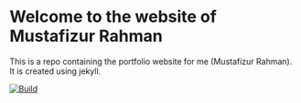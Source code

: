 # Welcome to the website of Mustafizur Rahman

This is a repo containing the portfolio website for me (Mustafizur Rahman). It is created using jekyll.


[![Build](https://github.com/MustafizSaadi/mustafizsaadi.github.io/actions/workflows/pages/pages-build-deployment/badge.svg?branch=main)](https://github.com/MustafizSaadi/mustafizsaadi.github.io/actions/workflows/pages/pages-build-deployment)
